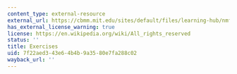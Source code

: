 ```yaml
---
content_type: external-resource
external_url: https://cbmm.mit.edu/sites/default/files/learning-hub/nmf-exercises.pdf
has_external_license_warning: true
license: https://en.wikipedia.org/wiki/All_rights_reserved
status: ''
title: Exercises
uid: 7f22aed3-43e6-4b4b-9a35-80e7fa288c02
wayback_url: ''
---
```

